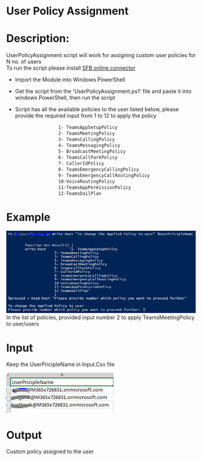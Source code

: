 # User Policy Assignment
# Description:
UserPolicyAssignment script will work for assigning custom user policies for N no. of users\
To run the script please install [SFB online connector](https://www.microsoft.com/en-us/download/details.aspx?id=39366)
- Import the Module into Windows PowerShell 
- Get the script from the 'UserPolicyAssignment.ps1' file and paste it into windows PowerShell, then run the script
- Script has all the available policies to the user listed below, please provide the required input from 1 to 12 to apply the policy

                      1- TeamsAppSetupPolicy 
                      2- TeamsMeetingPolicy 
                      3- TeamsCallingPolicy
                      4- TeamsMessagingPolicy 
                      5- BroadcastMeetingPolicy
                      6- TeamsCallParkPolicy
                      7- CallerIdPolicy 
                      8- TeamsEmergencyCallingPolicy 
                      9- TeamsEmergencyCallRoutingPolicy
                      10-VoiceRoutingPolicy 
                      11-TeamsAppPermissionPolicy 
                      12-TeamsDailPlan

# Example
![User Policy](https://github.com/SwathiGugulot/Sample/blob/master/userpolisyAssignimage.PNG) \
In the list of policies, provided input number 2 to apply TeamsMeetingPolicy to user/users
# Input 
 Keep the UserPricipleName in Input.Csv file
 
 ![Example](https://github.com/Geetha63/MS-Teams-Scripts/blob/master/Images/Userpolicyassignment.PNG)
 
# Output
Custom policy assigned to the user

